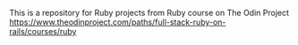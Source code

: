 This is a repository for Ruby projects from Ruby course on The Odin Project
https://www.theodinproject.com/paths/full-stack-ruby-on-rails/courses/ruby
